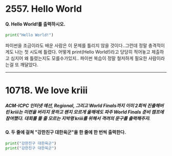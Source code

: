 # 2557. Hello World

#### Q. Hello World!를 출력하시오.

``` python
print("Hello World!")
```

파이썬을 조금이라도 배운 사람은 이 문제를 틀리지 않을 것이다..그런데 정말 충격적이게도 나는 첫 시도에 틀렸다. 어떻게 print(Hello World!)라고 당당히 적어놓고 제출하고 심지어 왜 틀렸는지도 모를수가있지.. 파이썬 복습이 정말 철저하게 필요한 사람이라는걸 또 깨달았다. 

-----



# 10718. We love kriii

##### ACM-ICPC 인터넷 예선, Regional, 그리고 World Finals까지 이미 2회씩 진출해버린 kriii는 미련을 버리지 못하고 왠지 모르게 올해에도 파주 World Finals 준비 캠프에 참여했다. 대회를 뜰 줄 모르는 지박령 kriii를 위해서 격려의 문구를 출력해주자.

#### Q. 두 줄에 걸쳐 "강한친구 대한육군"을 한 줄에 한 번씩 출력한다.

``` python
print("강한친구 대한육군")
print("강한친구 대한육군")
```

